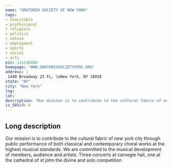 ```yaml
---
name: "ORATORIO SOCIETY OF NEW YORK"
tags:
- charitable
- professional
- religious
- politics
- nature
- employment
- sports
- social
- arts
ein: 131136460
homepage: "WWW.ORATORIOSOCIETYOFNY.ORG"
address: |
 1440 Broadway 23 FL, \nNew York, NY 10018
state: "NY"
city: "New York"
lng: 
lat: 
description: "Our mission is to contribute to the cultural fabric of new york city through public performance of both classical and contemporary choral works at the highest musical standards. We are committed to the musical development of members, audience and artists. "
is_501c3: X
---
```


## Long description

Our mission is to contribute to the cultural fabric of new york city through public performance of both classical and contemporary choral works at the highest musical standards. We are committed to the musical development of members, audience and artists. Three concerts at carnegie hall, one at the cathedral of st john the divine and solo competition
